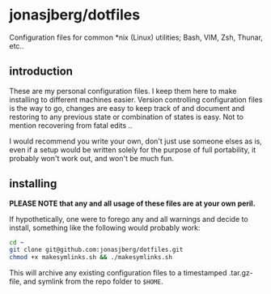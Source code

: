 jonasjberg/dotfiles
===================

Configuration files for common *nix (Linux) utilities; Bash, VIM, Zsh, Thunar,
etc..


introduction
------------
These are my personal configuration files.  I keep them here to make installing
to different machines easier.  Version controlling configuration files is the
way to go, changes are easy to keep track of and document and restoring to any
previous state or combination of states is easy. Not to mention recovering from
fatal edits ..

I would recommend you write your own, don't just use someone elses as is, even
if a setup would be written solely for the purpose of full portability, it
probably won't work out, and won't be much fun.


installing
----------
**PLEASE NOTE that any and all usage of these files are at your own peril.**

If hypothetically, one were to forego any and all warnings and decide to
install, something like the following would probably work:


```bash
cd ~
git clone git@github.com:jonasjberg/dotfiles.git
chmod +x makesymlinks.sh && ./makesymlinks.sh
```


This will archive any existing configuration files to a timestamped
.tar.gz-file, and symlink from the repo folder to ```$HOME```.
